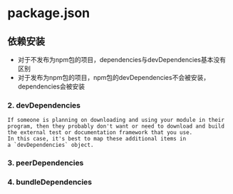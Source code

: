 # package.json
## 依赖安装
-   对于不发布为npm包的项目，dependencies与devDependencies基本没有区别
-   对于发布为npm包的项目，npm包的devDependencies不会被安装，dependencies会被安装
### 2. devDependencies
	If someone is planning on downloading and using your module in their program, then they probably don't want or need to download and build the external test or documentation framework that you use.
	In this case, it's best to map these additional items in a `devDependencies` object.

### 3. peerDependencies
### 4. bundleDependencies
